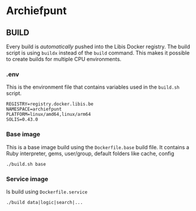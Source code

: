 # Archiefpunt

## BUILD
Every build is *automatically* pushed into the Libis Docker registry.
The build script is using ```buildx``` instead of the ```build``` command. This makes it possible to create builds for multiple CPU environments.  

### .env
This is the environment file that contains variables used in the ```build.sh``` script.

```shell
REGISTRY=registry.docker.libis.be
NAMESPACE=archiefpunt
PLATFORM=linux/amd64,linux/arm64
SOLIS=0.43.0
```

### Base image
This is a base image build using the ```Dockerfile.base``` build file. It contains a Ruby interpreter, gems, user/group, default folders like cache, config
```shell
./build.sh base
```


### Service image
Is build using ```Dockerfile.service```
```shell
./build data|logic|search|...
```